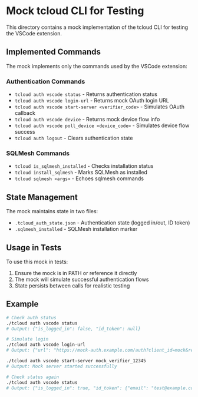 # Mock tcloud CLI for Testing

This directory contains a mock implementation of the tcloud CLI for testing the VSCode extension.

## Implemented Commands

The mock implements only the commands used by the VSCode extension:

### Authentication Commands
- `tcloud auth vscode status` - Returns authentication status
- `tcloud auth vscode login-url` - Returns mock OAuth login URL
- `tcloud auth vscode start-server <verifier_code>` - Simulates OAuth callback
- `tcloud auth vscode device` - Returns mock device flow info
- `tcloud auth vscode poll_device <device_code>` - Simulates device flow success
- `tcloud auth logout` - Clears authentication state

### SQLMesh Commands
- `tcloud is_sqlmesh_installed` - Checks installation status
- `tcloud install_sqlmesh` - Marks SQLMesh as installed
- `tcloud sqlmesh <args>` - Echoes sqlmesh commands

## State Management

The mock maintains state in two files:
- `.tcloud_auth_state.json` - Authentication state (logged in/out, ID token)
- `.sqlmesh_installed` - SQLMesh installation marker

## Usage in Tests

To use this mock in tests:

1. Ensure the mock is in PATH or reference it directly
2. The mock will simulate successful authentication flows
3. State persists between calls for realistic testing

## Example

```bash
# Check auth status
./tcloud auth vscode status
# Output: {"is_logged_in": false, "id_token": null}

# Simulate login
./tcloud auth vscode login-url
# Output: {"url": "https://mock-auth.example.com/auth?client_id=mock&redirect_uri=http://localhost:7890", "verifier_code": "mock_verifier_12345"}

./tcloud auth vscode start-server mock_verifier_12345
# Output: Mock server started successfully

# Check status again
./tcloud auth vscode status
# Output: {"is_logged_in": true, "id_token": {"email": "test@example.com", "name": "Test User", "exp": 1736790123}}
```